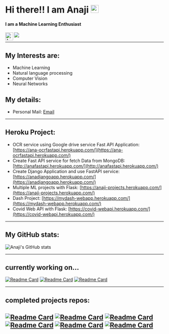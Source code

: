 
# Hi there!! I am Anaji <img src="https://media.giphy.com/media/hvRJCLFzcasrR4ia7z/giphy.gif" width="25px">

#### I am a Machine Learning Enthusiast

<a href="https://www.linkedin.com/in/anaji-kadam-1944b2141">
  <img align="left" alt="Anaji Kadam LinkedIN" width="25px" src="https://raw.githubusercontent.com/peterthehan/peterthehan/master/assets/linkedin.svg" />
</a>


![](https://visitor-badge.glitch.me/badge?page_id=anajikadam.anajikadam)

------
## My Interests are:

- Machine Learning
- Natural language processing
- Computer Vision
- Neural Networks

## My details:

- Personal Mail: [Email](https://mail.google.com/mail/u/0/?view=cm&fs=1&tf=1&source=mailto&to=anajikadam17@gmail.com)
----
## Heroku Project:

- OCR service using Google drive service Fast API Application: [https://ana-ocrfastapi.herokuapp.com/](https://ana-ocrfastapi.herokuapp.com/)
- Create Fast API service for fetch Data from MongoDB: [http://anafastapi.herokuapp.com/](http://anafastapi.herokuapp.com/)
- Create Django Application and use FastAPI service: [https://anadjangoapp.herokuapp.com/](https://anadjangoapp.herokuapp.com/)
- Multiple ML projects with Flask: [https://anaji-projects.herokuapp.com/](https://anaji-projects.herokuapp.com/)
- Dash Project: [https://mydash-webapp.herokuapp.com/](https://mydash-webapp.herokuapp.com/)
- Covid Web API with Flask: [https://covid-webapi.herokuapp.com/](https://covid-webapi.herokuapp.com/)
-----

## My GitHub stats:
![Anaji's GitHub stats](https://github-readme-stats.vercel.app/api?username=anajikadam&show_icons=true&theme=radical&hide=contribs)

-----
## currently working on...
[![Readme Card](https://github-readme-stats.vercel.app/api/pin/?username=anajikadam&repo=OCR-Pro-Google-Service)](https://github.com/anajikadam/OCR-Pro-Google-Service)
[![Readme Card](https://github-readme-stats.vercel.app/api/pin/?username=anajikadam&repo=Resume-Classifier)](https://github.com/anajikadam/Resume-Classifier)
[![Readme Card](https://github-readme-stats.vercel.app/api/pin/?username=anajikadam&repo=NLP)](https://github.com/anajikadam/NLP)

-----
## completed projects repos:
[![Readme Card](https://github-readme-stats.vercel.app/api/pin/?username=anajikadam&repo=Web_API)](https://github.com/anajikadam/Web_API)
[![Readme Card](https://github-readme-stats.vercel.app/api/pin/?username=anajikadam&repo=Dash_App_Project)](https://github.com/anajikadam/Dash_App_Project)
[![Readme Card](https://github-readme-stats.vercel.app/api/pin/?username=anajikadam&repo=Chatbot)](https://github.com/anajikadam/Chatbot)
[![Readme Card](https://github-readme-stats.vercel.app/api/pin/?username=anajikadam&repo=Image-Classification)](https://github.com/anajikadam/Image-Classification)
[![Readme Card](https://github-readme-stats.vercel.app/api/pin/?username=anajikadam&repo=Flask_Projects)](https://github.com/anajikadam/Flask_Projects)
[![Readme Card](https://github-readme-stats.vercel.app/api/pin/?username=anajikadam&repo=MongoDB)](https://github.com/anajikadam/MongoDB)
-----


